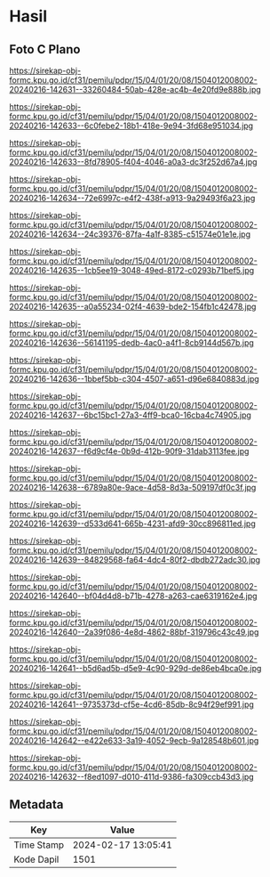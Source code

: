 # Hasil

## Foto C Plano

https://sirekap-obj-formc.kpu.go.id/cf31/pemilu/pdpr/15/04/01/20/08/1504012008002-20240216-142631--33260484-50ab-428e-ac4b-4e20fd9e888b.jpg

https://sirekap-obj-formc.kpu.go.id/cf31/pemilu/pdpr/15/04/01/20/08/1504012008002-20240216-142633--6c0febe2-18b1-418e-9e94-3fd68e951034.jpg

https://sirekap-obj-formc.kpu.go.id/cf31/pemilu/pdpr/15/04/01/20/08/1504012008002-20240216-142633--8fd78905-f404-4046-a0a3-dc3f252d67a4.jpg

https://sirekap-obj-formc.kpu.go.id/cf31/pemilu/pdpr/15/04/01/20/08/1504012008002-20240216-142634--72e6997c-e4f2-438f-a913-9a29493f6a23.jpg

https://sirekap-obj-formc.kpu.go.id/cf31/pemilu/pdpr/15/04/01/20/08/1504012008002-20240216-142634--24c39376-87fa-4a1f-8385-c51574e01e1e.jpg

https://sirekap-obj-formc.kpu.go.id/cf31/pemilu/pdpr/15/04/01/20/08/1504012008002-20240216-142635--1cb5ee19-3048-49ed-8172-c0293b71bef5.jpg

https://sirekap-obj-formc.kpu.go.id/cf31/pemilu/pdpr/15/04/01/20/08/1504012008002-20240216-142635--a0a55234-02f4-4639-bde2-154fb1c42478.jpg

https://sirekap-obj-formc.kpu.go.id/cf31/pemilu/pdpr/15/04/01/20/08/1504012008002-20240216-142636--56141195-dedb-4ac0-a4f1-8cb9144d567b.jpg

https://sirekap-obj-formc.kpu.go.id/cf31/pemilu/pdpr/15/04/01/20/08/1504012008002-20240216-142636--1bbef5bb-c304-4507-a651-d96e6840883d.jpg

https://sirekap-obj-formc.kpu.go.id/cf31/pemilu/pdpr/15/04/01/20/08/1504012008002-20240216-142637--6bc15bc1-27a3-4ff9-bca0-16cba4c74905.jpg

https://sirekap-obj-formc.kpu.go.id/cf31/pemilu/pdpr/15/04/01/20/08/1504012008002-20240216-142637--f6d9cf4e-0b9d-412b-90f9-31dab3113fee.jpg

https://sirekap-obj-formc.kpu.go.id/cf31/pemilu/pdpr/15/04/01/20/08/1504012008002-20240216-142638--6789a80e-9ace-4d58-8d3a-509197df0c3f.jpg

https://sirekap-obj-formc.kpu.go.id/cf31/pemilu/pdpr/15/04/01/20/08/1504012008002-20240216-142639--d533d641-665b-4231-afd9-30cc896811ed.jpg

https://sirekap-obj-formc.kpu.go.id/cf31/pemilu/pdpr/15/04/01/20/08/1504012008002-20240216-142639--84829568-fa64-4dc4-80f2-dbdb272adc30.jpg

https://sirekap-obj-formc.kpu.go.id/cf31/pemilu/pdpr/15/04/01/20/08/1504012008002-20240216-142640--bf04d4d8-b71b-4278-a263-cae6319162e4.jpg

https://sirekap-obj-formc.kpu.go.id/cf31/pemilu/pdpr/15/04/01/20/08/1504012008002-20240216-142640--2a39f086-4e8d-4862-88bf-319796c43c49.jpg

https://sirekap-obj-formc.kpu.go.id/cf31/pemilu/pdpr/15/04/01/20/08/1504012008002-20240216-142641--b5d6ad5b-d5e9-4c90-929d-de86eb4bca0e.jpg

https://sirekap-obj-formc.kpu.go.id/cf31/pemilu/pdpr/15/04/01/20/08/1504012008002-20240216-142641--9735373d-cf5e-4cd6-85db-8c94f29ef991.jpg

https://sirekap-obj-formc.kpu.go.id/cf31/pemilu/pdpr/15/04/01/20/08/1504012008002-20240216-142642--e422e633-3a19-4052-9ecb-9a128548b601.jpg

https://sirekap-obj-formc.kpu.go.id/cf31/pemilu/pdpr/15/04/01/20/08/1504012008002-20240216-142632--f8ed1097-d010-411d-9386-fa309ccb43d3.jpg


## Metadata

| Key        | Value               |
| ---------- | ------------------- |
| Time Stamp | 2024-02-17 13:05:41 |
| Kode Dapil | 1501                |



